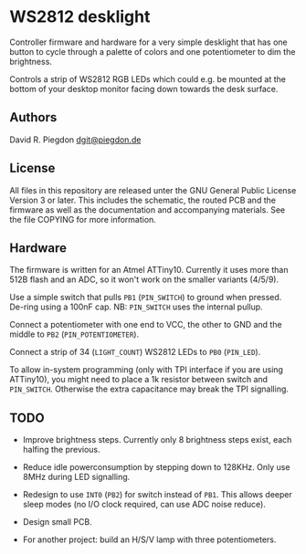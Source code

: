<!-- vim: fo=a tw=80 colorcolumn=80 syntax=markdown :
-->

WS2812 desklight
================

Controller firmware and hardware for a very simple desklight that has
one button to cycle through a palette of colors
and one potentiometer to dim the brightness.

Controls a strip of WS2812 RGB LEDs which could e.g. be mounted at the bottom
of your desktop monitor facing down towards the desk surface.


Authors
-------

David R. Piegdon <dgit@piegdon.de>


License
-------

All files in this repository are released unter the GNU General Public License
Version 3 or later. This includes the schematic, the routed PCB and the firmware
as well as the documentation and accompanying materials. See the file COPYING
for more information.


Hardware
--------

The firmware is written for an Atmel ATTiny10.
Currently it uses more than 512B flash and an ADC, so it won't work on the
smaller variants (4/5/9).

Use a simple switch that pulls `PB1` (`PIN_SWITCH`) to ground when pressed.
De-ring using a 100nF cap. NB: `PIN_SWITCH` uses the internal pullup.

Connect a potentiometer with one end to VCC, the other to GND and the middle to
`PB2` (`PIN_POTENTIOMETER`).

Connect a strip of 34 (`LIGHT_COUNT`) WS2812 LEDs to `PB0` (`PIN_LED`).

To allow in-system programming (only with TPI interface if you are using
ATTiny10), you might need to place a 1k resistor between switch and
`PIN_SWITCH`. Otherwise the extra capacitance may break the TPI signalling.


TODO
----

* Improve brightness steps. Currently only 8 brightness steps exist,
  each halfing the previous.

* Reduce idle powerconsumption by stepping down to 128KHz. Only use 8MHz during
  LED signalling.

* Redesign to use `INT0` (`PB2`) for switch instead of `PB1`. This allows deeper
sleep modes (no I/O clock required, can use ADC noise reduce).

* Design small PCB.

* For another project: build an H/S/V lamp with three potentiometers.


